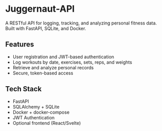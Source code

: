 # Juggernaut-API

A RESTful API for logging, tracking, and analyzing personal fitness data. Built with FastAPI, SQLite, and Docker.

## Features
- User registration and JWT-based authentication
- Log workouts by date, exercises, sets, reps, and weights
- Retrieve and analyze personal records
- Secure, token-based access

## Tech Stack
- FastAPI
- SQLAlchemy + SQLite
- Docker + docker-compose
- JWT Authentication
- Optional frontend (React/Svelte)